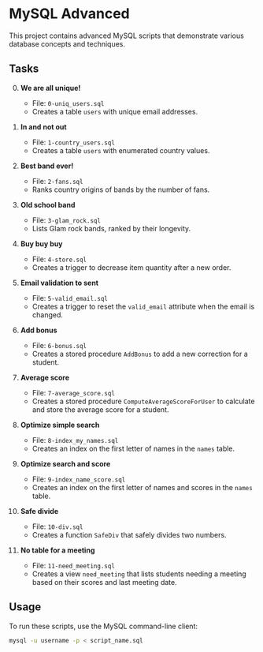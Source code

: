 # MySQL Advanced

This project contains advanced MySQL scripts that demonstrate various database concepts and techniques.

## Tasks

0. **We are all unique!**
   - File: `0-uniq_users.sql`
   - Creates a table `users` with unique email addresses.

1. **In and not out**
   - File: `1-country_users.sql`
   - Creates a table `users` with enumerated country values.

2. **Best band ever!**
   - File: `2-fans.sql`
   - Ranks country origins of bands by the number of fans.

3. **Old school band**
   - File: `3-glam_rock.sql`
   - Lists Glam rock bands, ranked by their longevity.

4. **Buy buy buy**
   - File: `4-store.sql`
   - Creates a trigger to decrease item quantity after a new order.

5. **Email validation to sent**
   - File: `5-valid_email.sql`
   - Creates a trigger to reset the `valid_email` attribute when the email is changed.

6. **Add bonus**
   - File: `6-bonus.sql`
   - Creates a stored procedure `AddBonus` to add a new correction for a student.

7. **Average score**
   - File: `7-average_score.sql`
   - Creates a stored procedure `ComputeAverageScoreForUser` to calculate and store the average score for a student.

8. **Optimize simple search**
   - File: `8-index_my_names.sql`
   - Creates an index on the first letter of names in the `names` table.

9. **Optimize search and score**
   - File: `9-index_name_score.sql`
   - Creates an index on the first letter of names and scores in the `names` table.

10. **Safe divide**
    - File: `10-div.sql`
    - Creates a function `SafeDiv` that safely divides two numbers.

11. **No table for a meeting**
    - File: `11-need_meeting.sql`
    - Creates a view `need_meeting` that lists students needing a meeting based on their scores and last meeting date.

## Usage

To run these scripts, use the MySQL command-line client:

```bash
mysql -u username -p < script_name.sql
